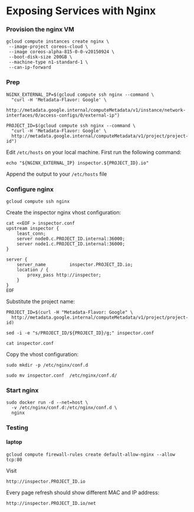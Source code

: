 # Exposing Services with Nginx

### Provision the nginx VM

```
gcloud compute instances create nginx \
 --image-project coreos-cloud \
 --image coreos-alpha-815-0-0-v20150924 \
 --boot-disk-size 200GB \
 --machine-type n1-standard-1 \
 --can-ip-forward
```

### Prep 

```
NGINX_EXTERNAL_IP=$(gcloud compute ssh nginx --command \
  "curl -H 'Metadata-Flavor: Google' \
   http://metadata.google.internal/computeMetadata/v1/instance/network-interfaces/0/access-configs/0/external-ip")
```

```
PROJECT_ID=$(gcloud compute ssh nginx --command \
  "curl -H 'Metadata-Flavor: Google' \
  http://metadata.google.internal/computeMetadata/v1/project/project-id")
```

Edit `/etc/hosts` on your local machine. First run the following command:

```
echo "${NGINX_EXTERNAL_IP} inspector.${PROJECT_ID}.io"
```

Append the output to your `/etc/hosts` file

### Configure nginx

```
gcloud compute ssh nginx
```

Create the inspector nginx vhost configuration:

```
cat <<EOF > inspector.conf
upstream inspector {
    least_conn;
    server node0.c.PROJECT_ID.internal:36000;
    server node1.c.PROJECT_ID.internal:36000;
}

server {
    server_name         inspector.PROJECT_ID.io;
    location / {
        proxy_pass http://inspector;
    }
}
EOF
```

Substitute the project name:

```
PROJECT_ID=$(curl -H "Metadata-Flavor: Google" \
  http://metadata.google.internal/computeMetadata/v1/project/project-id)
```

```
sed -i -e "s/PROJECT_ID/${PROJECT_ID}/g;" inspector.conf
```

```
cat inspector.conf
```

Copy the vhost configuration:

```
sudo mkdir -p /etc/nginx/conf.d
```

```
sudo mv inspector.conf  /etc/nginx/conf.d/
```

### Start nginx

```
sudo docker run -d --net=host \
  -v /etc/nginx/conf.d:/etc/nginx/conf.d \
  nginx
```

### Testing 

#### laptop

```
gcloud compute firewall-rules create default-allow-nginx --allow tcp:80
```

Visit 

```
http://inspector.PROJECT_ID.io
```

Every page refresh should show different MAC and IP address:

```
http://inspector.PROJECT_ID.io/net
```
